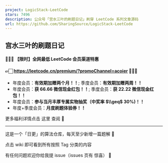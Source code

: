 ```yaml
---
project: LogicStack-LeetCode
stars: 7496
description: 公众号「宫水三叶的刷题日记」刷穿 LeetCode 系列文章源码
url: https://github.com/SharingSource/LogicStack-LeetCode
---
```


宫水三叶的刷题日记
---------

#### 🎉🎉🎉 【限时】**全网最低** LeetCode 会员渠道特惠

#### 👉🏻 https://leetcode.cn/premium/?promoChannel=acoier 📢📢📢

-   年度会员：**有效期加赠两个月！！**; 季度会员：**有效期加赠两周！！**
-   年度会员：**获 66.66 微信现金红包！！**; 季度会员：**获 22.22 微信现金红包！！**
-   年度会员：**参与当月丰厚专属实物抽奖（中奖率 $\\geq$ 30%)！！**
-   年度+季度会员：**月度刷题体验券！！**

更多福利详情点击 这里 查阅 🤩

* * *

这是一个「日更」的算法仓库，每天至少新增一篇题解 🤣

点击 wiki 即可看到所有按照 Tag 分类的内容

有任何问题欢迎你给我提 issue（issues 页有 惊喜） 🤣
